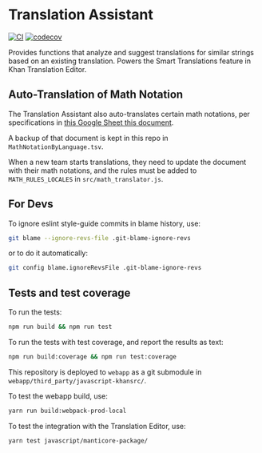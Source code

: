 # Translation Assistant

[![CI](https://github.com/Khan/translation-assistant/workflows/Node.js%20CI/badge.svg?branch=master&event=push)](https://github.com/Khan/translation-assistant/actions?query=workflow%3A%22Node.js+CI%22)
[![codecov](https://codecov.io/gh/Khan/translation-assistant/branch/master/graph/badge.svg)](https://codecov.io/gh/Khan/translation-assistant)

Provides functions that analyze and suggest translations for similar strings
based on an existing translation. Powers the Smart Translations feature in Khan
Translation Editor.

## Auto-Translation of Math Notation

The Translation Assistant also auto-translates certain math notations,
per specifications in [this Google Sheet this document](https://docs.google.com/spreadsheets/d/1qgi-KjumcZ6yru19U5weqZK9TosRlTdLZqbXbABBJoQ/edit#gid=0).

A backup of that document is kept in this repo in `MathNotationByLanguage.tsv`.

When a new team starts translations, they need to update the document
with their math notations, and the rules must be added
to `MATH_RULES_LOCALES` in `src/math_translator.js`.

## For Devs

To ignore eslint style-guide commits in blame history, use:
```sh
git blame --ignore-revs-file .git-blame-ignore-revs
```

or to do it automatically:
```sh
git config blame.ignoreRevsFile .git-blame-ignore-revs
```

## Tests and test coverage

To run the tests:
```sh
npm run build && npm run test
```

To run the tests with test coverage, and report the results as text:
```sh
npm run build:coverage && npm run test:coverage
```

This repository is deployed to `webapp` as a git submodule 
in `webapp/third_party/javascript-khansrc/`.

To test the webapp build, use:
```sh
yarn run build:webpack-prod-local
```

To test the integration with the Translation Editor, use:
```sh
yarn test javascript/manticore-package/
```
